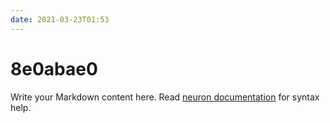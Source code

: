 ```yaml
---
date: 2021-03-23T01:53
---
```


# 8e0abae0

Write your Markdown content here. Read [neuron documentation](https://neuron.zettel.page/2011404.html) for syntax help.

